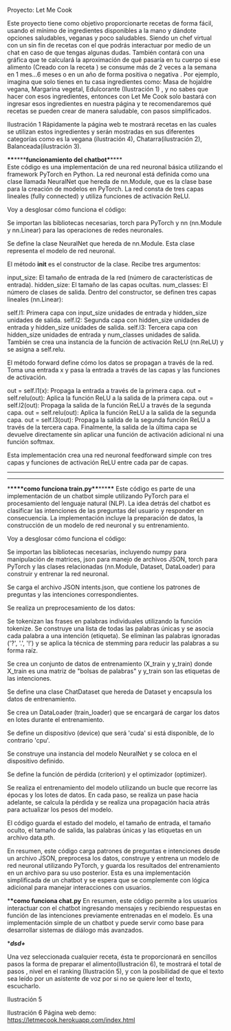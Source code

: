 Proyecto: Let Me Cook

Este proyecto tiene como objetivo proporcionarte recetas de forma fácil, usando el mínimo de ingredientes disponibles a la mano y dándote opciones saludables, veganas y poco saludables. Siendo un chef virtual con un sin fin de recetas con el que podrás interactuar por medio de un chat en caso de que tengas algunas dudas. También contará con una gráfica que te calculará la aproximación de qué pasaría en tu cuerpo si ese alimento (Creado con la receta ) se consume más de 2 veces a la semana en 1 mes…6 meses o en un año de forma positiva o negativa .
Por ejemplo, imagina que solo tienes en tu casa ingredientes como: Masa de hojaldre vegana, Margarina vegetal, Edulcorante (Ilustración 1) , y no sabes que hacer con esos ingredientes, entonces con Let Me Cook solo bastará con ingresar esos ingredientes en nuestra página y te recomendaremos qué recetas se pueden crear de manera saludable, con pasos simplificados.

Ilustración 1
Rápidamente la página web te mostrará recetas en las cuales se utilizan estos ingredientes y serán mostradas en sus diferentes categorías como es la vegana (ilustración 4), Chatarra(ilustración 2), Balanceada(ilustración 3).

**\*\***\*\*\*\***funcionamiento del chatbot\***\*\*\*\*\
Este código es una implementación de una red neuronal básica utilizando el framework PyTorch en Python. La red neuronal está definida como una clase llamada NeuralNet que hereda de nn.Module, que es la clase base para la creación de modelos en PyTorch. La red consta de tres capas lineales (fully connected) y utiliza funciones de activación ReLU.

Voy a desglosar cómo funciona el código:

Se importan las bibliotecas necesarias, torch para PyTorch y nn (nn.Module y nn.Linear) para las operaciones de redes neuronales.

Se define la clase NeuralNet que hereda de nn.Module. Esta clase representa el modelo de red neuronal.

El método **init** es el constructor de la clase. Recibe tres argumentos:

input_size: El tamaño de entrada de la red (número de características de entrada).
hidden_size: El tamaño de las capas ocultas.
num_classes: El número de clases de salida.
Dentro del constructor, se definen tres capas lineales (nn.Linear):

self.l1: Primera capa con input_size unidades de entrada y hidden_size unidades de salida.
self.l2: Segunda capa con hidden_size unidades de entrada y hidden_size unidades de salida.
self.l3: Tercera capa con hidden_size unidades de entrada y num_classes unidades de salida.
También se crea una instancia de la función de activación ReLU (nn.ReLU) y se asigna a self.relu.

El método forward define cómo los datos se propagan a través de la red. Toma una entrada x y pasa la entrada a través de las capas y las funciones de activación.

out = self.l1(x): Propaga la entrada a través de la primera capa.
out = self.relu(out): Aplica la función ReLU a la salida de la primera capa.
out = self.l2(out): Propaga la salida de la función ReLU a través de la segunda capa.
out = self.relu(out): Aplica la función ReLU a la salida de la segunda capa.
out = self.l3(out): Propaga la salida de la segunda función ReLU a través de la tercera capa.
Finalmente, la salida de la última capa se devuelve directamente sin aplicar una función de activación adicional ni una función softmax.

Esta implementación crea una red neuronal feedforward simple con tres capas y funciones de activación ReLU entre cada par de capas.

---

---

\***\*\*\*\***como funciona train.py**\*\***\*\*\***\*\***
Este código es parte de una implementación de un chatbot simple utilizando PyTorch para el procesamiento del lenguaje natural (NLP). La idea detrás del chatbot es clasificar las intenciones de las preguntas del usuario y responder en consecuencia. La implementación incluye la preparación de datos, la construcción de un modelo de red neuronal y su entrenamiento.

Voy a desglosar cómo funciona el código:

Se importan las bibliotecas necesarias, incluyendo numpy para manipulación de matrices, json para manejo de archivos JSON, torch para PyTorch y las clases relacionadas (nn.Module, Dataset, DataLoader) para construir y entrenar la red neuronal.

Se carga el archivo JSON intents.json, que contiene los patrones de preguntas y las intenciones correspondientes.

Se realiza un preprocesamiento de los datos:

Se tokenizan las frases en palabras individuales utilizando la función tokenize.
Se construye una lista de todas las palabras únicas y se asocia cada palabra a una intención (etiqueta).
Se eliminan las palabras ignoradas ('?', '.', '!') y se aplica la técnica de stemming para reducir las palabras a su forma raíz.

Se crea un conjunto de datos de entrenamiento (X_train y y_train) donde X_train es una matriz de "bolsas de palabras" y y_train son las etiquetas de las intenciones.

Se define una clase ChatDataset que hereda de Dataset y encapsula los datos de entrenamiento.

Se crea un DataLoader (train_loader) que se encargará de cargar los datos en lotes durante el entrenamiento.

Se define un dispositivo (device) que será 'cuda' si está disponible, de lo contrario 'cpu'.

Se construye una instancia del modelo NeuralNet y se coloca en el dispositivo definido.

Se define la función de pérdida (criterion) y el optimizador (optimizer).

Se realiza el entrenamiento del modelo utilizando un bucle que recorre las épocas y los lotes de datos. En cada paso, se realiza un pase hacia adelante, se calcula la pérdida y se realiza una propagación hacia atrás para actualizar los pesos del modelo.

El código guarda el estado del modelo, el tamaño de entrada, el tamaño oculto, el tamaño de salida, las palabras únicas y las etiquetas en un archivo data.pth.

En resumen, este código carga patrones de preguntas e intenciones desde un archivo JSON, preprocesa los datos, construye y entrena un modelo de red neuronal utilizando PyTorch, y guarda los resultados del entrenamiento en un archivo para su uso posterior. Esta es una implementación simplificada de un chatbot y se espera que se complemente con lógica adicional para manejar interacciones con usuarios.

\***\*como funciona chat.py**
En resumen, este código permite a los usuarios interactuar con el chatbot ingresando mensajes y recibiendo respuestas en función de las intenciones previamente entrenadas en el modelo. Es una implementación simple de un chatbot y puede servir como base para desarrollar sistemas de diálogo más avanzados.

\***_dsd+_**

Una vez seleccionada cualquier receta, ésta te proporcionará en sencillos pasos la forma de preparar el alimento(Ilustración 6), te mostrará el total de pasos , nivel en el ranking (Ilustración 5), y con la posibilidad de que el texto sea leído por un asistente de voz por si no se quiere leer el texto, escucharlo.

Ilustración 5

Ilustración 6
Página web demo: https://letmecook.herokuapp.com/index.html

